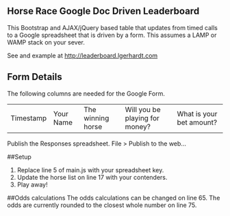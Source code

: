 ## Horse Race Google Doc Driven Leaderboard

This Bootstrap and AJAX/jQuery based table that updates from timed calls to a Google spreadsheet that is driven by a form. This assumes a LAMP or WAMP stack on your sever.

See and example at http://leaderboard.lgerhardt.com

## Form Details
The following columns are needed for the Google Form.

<table>
    <tr>
        <td>Timestamp</td>
        <td>Your Name</td>
        <td>The winning horse</td>
        <td>Will you be playing for money?</td>
        <td>What is your bet amount?</td>
    </tr>
</table>

Publish the Responses spreadsheet.
	File > Publish to the web...

##Setup
1. Replace line 5 of main.js with your spreadsheet key.
2. Update the horse list on line 17 with your contenders.
3. Play away!

##Odds calculations
The odds calculations can be changed on line 65. The odds are currently rounded to the closest whole number on line 75.

